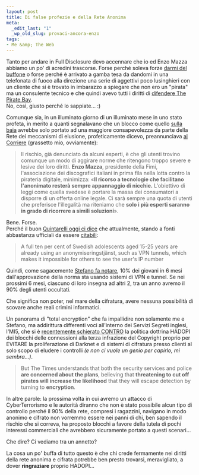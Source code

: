 ```yaml
--- 
layout: post
title: Di false profezie e della Rete Anonima
meta: 
  _edit_last: "1"
  _wp_old_slug: provaci-ancora-enzo
tags: 
- Me &amp; The Web
---
```

Tanto per andare in Full Disclosure devo accennare che io ed Enzo Mazza abbiamo un po' di acredini trascorse. Forse perché soleva forze [darmi del buffone][1] o forse perché è arrivato a gamba tesa da dandomi in una telefonata di fuoco alla direzione una serie di aggettivi poco lusinghieri con un cliente che si è trovato in imbarazzo a spiegare che non ero un "pirata" ma un consulente tecnico e che quindi avevo tutti i diritti di [difendere The Pirate Bay][2].  
No, così, giusto perché lo sappiate... :)  
  
Comunque sia, in un illuminato giorno di un illuminato mese in uno stato profeta, in merito a quanti segnalavano che un blocco come quello [sulla baia][2] avrebbe solo portato ad una maggiore consapevolezza da parte della Rete dei meccanismi di elusione, profeticamente dicevo, preannunciava [al Corriere][3] (grassetto mio, ovviamente):  
  
> Il rischio, già denunciato da alcuni esperti, è che gli utenti trovino comunque un modo di aggirare norme che ritengono troppo severe e lesive dei loro diritti. **Enzo Mazza**, presidente della Fimi, l'associazione dei discografici italiani in prima fila nella lotta contro la pirateria digitale, minimizza: «**Il ricorso a tecnologie che facilitano l'anonimato resterà sempre appannaggio di nicchie.** L'obiettivo di leggi come quella svedese è portare la massa dei consumatori a disporre di un offerta online legale. Ci sarà sempre una quota di utenti che preferisce l'illegalità ma riteniamo che **solo i più esperti saranno in grado di ricorrere a simili soluzioni**».   
  
Bene. Forse.  
Perché il buon [Quintarelli oggi ci dice][4] che attualmente, stando a fonti abbastanza ufficiali da essere [citabili][5]:  
  
> A full ten per cent of Swedish adolescents aged 15-25 years are already using an anonymiseringstjänst, such as VPN tunnels, which makes it impossible for others to see the user's IP number  
  
Quindi, come sagacemente [Stefano fa notare][4], 10% dei giovani in 6 mesi dall'approvazione della norma sta usando sistemi di VPN e tunnel. Se nei prossimi 6 mesi, ciascuno di loro insegna ad altri 2, tra un anno avremo il 90% degli utenti occultati.  
  
Che significa non poter, nel mare della cifratura, avere nessuna possibilità di scovare anche reali crimini informatici.   
  
Un panorama di "total encryption" che fa impallidire non solamente me e Stefano, ma addirittura differenti voci all'interno dei Servizi Segreti inglesi, l'MI5, che si è [recentemente schierato CONTRO][6] la politica dottrina HADOPI dei blocchi delle connessioni alla terza infrazione del Copyright proprio per EVITARE la proliferazione di Darknet e di sistemi di cifratura presso clienti al solo scopo di eludere i controlli *(e non ci vuole un genio per capirlo, mi sembra...)*.  
  
> But The Times understands that both the security services and police **are concerned about the plans**, believing that **threatening to cut off pirates will increase the likelihood** that they will escape detection by turning to **encryption**.  
  
In altre parole: la prossima volta in cui avremo un attacco di CyberTerrorismo e le autorità diranno che non è stato possibile alcun tipo di controllo perché il 90% della rete, compresi i ragazzini, navigano in modo anonimo e cifrato non vorremmo essere nei panni di chi, ben sapendo il rischio che si correva, ha proposto blocchi a favore della tutela di pochi interessi commerciali che avrebbero sicuramente portato a questi scenari...  
  
Che dire? Ci vediamo tra un annetto?  
  
La cosa un po' buffa di tutto questo è che chi crede fermamente nei diritti della rete anonima e cifrata potrebbe ben presto trovarsi, meravigliato, a dover **ringraziare** proprio HADOPI...  

[1]: http://www.lastknight.com/2008/08/23/sono-un-buffone/
[2]: http://www.lastknight.com/2008/10/06/thepiratebay-questo-non-e-un-sequestro/
[3]: http://blog.quintarelli.it/quintanews/2009/07/20090724-corriereit-i-pirati-diventano-predatori-e-lanciano-la-rete-anonima.html
[4]: http://blog.quintarelli.it/blog/2009/11/il-10-dei-giovani-in-svezia-usano-gi%C3%A0-strumenti-di-occultamento-in-rete-per-sfuggire-ai-controlli.html
[5]: http://www.dn.se/nyheter/sverige/halv-miljon-gommer-sig-for-ipred-1.986142
[6]: http://www.timesonline.co.uk/tol/news/uk/crime/article6885923.ece 
